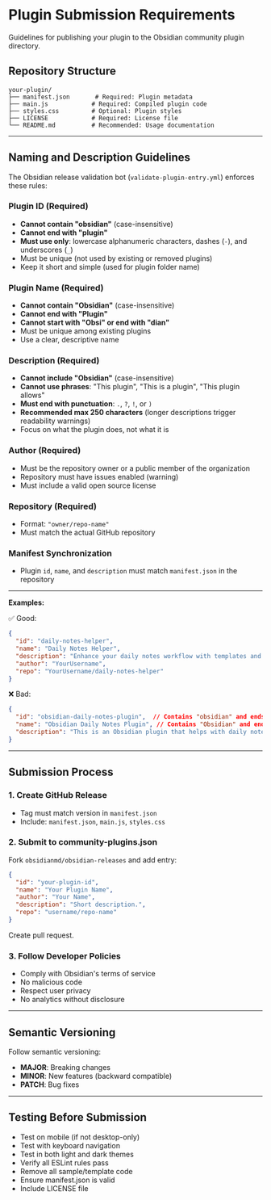 # Plugin Submission Requirements

Guidelines for publishing your plugin to the Obsidian community plugin directory.

## Repository Structure

```
your-plugin/
├── manifest.json       # Required: Plugin metadata
├── main.js            # Required: Compiled plugin code
├── styles.css         # Optional: Plugin styles
├── LICENSE            # Required: License file
└── README.md          # Recommended: Usage documentation
```

---

## Naming and Description Guidelines

The Obsidian release validation bot (`validate-plugin-entry.yml`) enforces these rules:

### Plugin ID (Required)
- **Cannot contain "obsidian"** (case-insensitive)
- **Cannot end with "plugin"**
- **Must use only**: lowercase alphanumeric characters, dashes (`-`), and underscores (`_`)
- Must be unique (not used by existing or removed plugins)
- Keep it short and simple (used for plugin folder name)

### Plugin Name (Required)
- **Cannot contain "Obsidian"** (case-insensitive)
- **Cannot end with "Plugin"**
- **Cannot start with "Obsi" or end with "dian"**
- Must be unique among existing plugins
- Use a clear, descriptive name

### Description (Required)
- **Cannot include "Obsidian"** (case-insensitive)
- **Cannot use phrases**: "This plugin", "This is a plugin", "This plugin allows"
- **Must end with punctuation**: `.`, `?`, `!`, or `)`
- **Recommended max 250 characters** (longer descriptions trigger readability warnings)
- Focus on what the plugin does, not what it is

### Author (Required)
- Must be the repository owner or a public member of the organization
- Repository must have issues enabled (warning)
- Must include a valid open source license

### Repository (Required)
- Format: `"owner/repo-name"`
- Must match the actual GitHub repository

### Manifest Synchronization
- Plugin `id`, `name`, and `description` must match `manifest.json` in the repository

---

**Examples:**

✅ Good:
```json
{
  "id": "daily-notes-helper",
  "name": "Daily Notes Helper",
  "description": "Enhance your daily notes workflow with templates and quick actions.",
  "author": "YourUsername",
  "repo": "YourUsername/daily-notes-helper"
}
```

❌ Bad:
```json
{
  "id": "obsidian-daily-notes-plugin",  // Contains "obsidian" and ends with "plugin"
  "name": "Obsidian Daily Notes Plugin", // Contains "Obsidian" and ends with "Plugin"
  "description": "This is an Obsidian plugin that helps with daily notes" // Contains "Obsidian" and "This is...plugin", no punctuation
}
```

---

## Submission Process

### 1. Create GitHub Release

- Tag must match version in `manifest.json`
- Include: `manifest.json`, `main.js`, `styles.css`

### 2. Submit to community-plugins.json

Fork `obsidianmd/obsidian-releases` and add entry:

```json
{
  "id": "your-plugin-id",
  "name": "Your Plugin Name",
  "author": "Your Name",
  "description": "Short description.",
  "repo": "username/repo-name"
}
```

Create pull request.

### 3. Follow Developer Policies

- Comply with Obsidian's terms of service
- No malicious code
- Respect user privacy
- No analytics without disclosure

---

## Semantic Versioning

Follow semantic versioning:
- **MAJOR**: Breaking changes
- **MINOR**: New features (backward compatible)
- **PATCH**: Bug fixes

---

## Testing Before Submission

- Test on mobile (if not desktop-only)
- Test with keyboard navigation
- Test in both light and dark themes
- Verify all ESLint rules pass
- Remove all sample/template code
- Ensure manifest.json is valid
- Include LICENSE file
